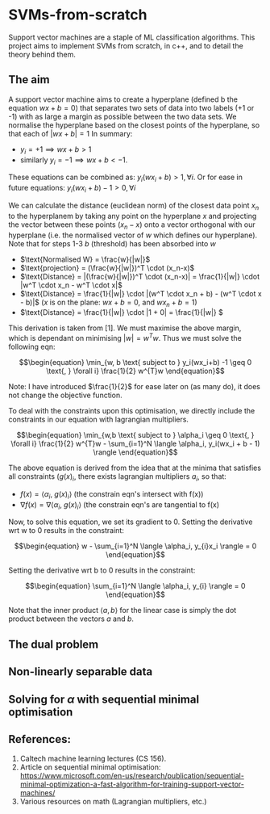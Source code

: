 # SVMs-from-scratch
Support vector machines are a staple of ML classification algorithms. This project aims to implement SVMs from scratch, in c++, and to detail the theory behind them.

## The aim
A support vector machine aims to create a hyperplane (defined b the equation $wx + b = 0$) that separates two sets of data into two labels (+1 or -1) with as large a margin as possible between the two data sets. We normalise the hyperplane based on the closest points of the hyperplane, so that each of $|wx+b| = 1$ In summary:
- $y_i = +1 \implies wx + b > 1$
- similarly $y_i = -1 \implies wx + b < -1$.

These equations can be combined as: $y_i(wx_i+b) > 1, \forall i$. Or for ease in future equations: $y_i(wx_i+b) - 1 > 0, \forall i$

We can calculate the distance (euclidean norm) of the closest data point $x_n$ to the hyperplanem by taking any point on the hyperplane $x$ and projecting the vector between these points ($x_n - x$) onto a vector orthogonal with our hyperplane (i.e. the normalised vector of $w$ which defines our hyperplane). Note that for steps 1-3 $b$ (threshold) has been absorbed into $w$
- $\text{Normalised W} = \frac{w}{|w|}$
- $\text{projection} = (\frac{w}{|w|})^T \cdot (x_n-x)$
- $\text{Distance} = |(\frac{w}{|w|})^T \cdot (x_n-x)| = \frac{1}{|w|} \cdot |w^T \cdot x_n - w^T \cdot x|$
- $\text{Distance} = \frac{1}{|w|} \cdot |(w^T \cdot x_n + b) - (w^T \cdot x - b)|$ ($x$ is on the plane: $wx+b = 0$, and $wx_n + b = 1$)
- $\text{Distance} = \frac{1}{|w|} \cdot |1 + 0| = \frac{1}{|w|} $

This derivation is taken from [1]. We must maximise the above margin, which is dependant on minimising $|w| = w^{T}w$.
Thus we must solve the following eqn:
```math
\begin{equation}
\min_{w, b \text{ subject to } y_i(wx_i+b) -1 \geq 0 \text{, } \forall i} \frac{1}{2} w^{T}w
\end{equation}
```
Note: I have introduced $\frac{1}{2}$ for ease later on (as many do), it does not change the objective function.

To deal with the constraints upon this optimisation, we directly include the constraints in our equation with lagrangian multipliers. 
```math
\begin{equation}
\min_{w,b \text{ subject to } \alpha_i \geq 0 \text{, } \forall i} \frac{1}{2} w^{T}w - \sum_{i=1}^N \langle \alpha_i,  y_i(wx_i + b - 1) \rangle
\end{equation}
```
The above equation is derived from the idea that at the minima that satisfies all constraints ($g(x)_i$, there exists lagrangian multipliers $a_i$, so that:
- $f(x) = \langle \alpha_i \text{,    } g(x)_i \rangle$ (the constrain eqn's intersect with f(x))
- $\nabla f(x) = \nabla \langle \alpha_i \text{,    } g(x)_i \rangle$ (the constrain eqn's are tangential to f(x)


Now, to solve this equation, we set its gradient to 0. Setting the derivative wrt w to 0 results in the constraint:
```math
\begin{equation}
w - \sum_{i=1}^N \langle \alpha_i, y_{i}x_i \rangle = 0
\end{equation}
```

Setting the derivative wrt b to 0 results in the constraint:
```math
\begin{equation}
\sum_{i=1}^N \langle \alpha_i, y_{i} \rangle = 0
\end{equation}
```

Note that the inner product $\langle a, b \rangle$ for the linear case is simply the dot product between the vectors $a$ and $b$.

## The dual problem

## Non-linearly separable data
  
## Solving for $\alpha$ with sequential minimal optimisation


## References:
1. Caltech machine learning lectures (CS 156).
2. Article on sequential minimal optimisation: https://www.microsoft.com/en-us/research/publication/sequential-minimal-optimization-a-fast-algorithm-for-training-support-vector-machines/
3. Various resources on math (Lagrangian multipliers, etc.)
   
